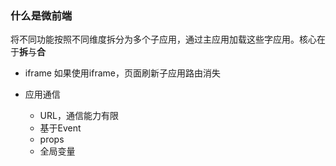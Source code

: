 ### 什么是微前端
将不同功能按照不同维度拆分为多个子应用，通过主应用加载这些字应用。核心在于**拆**与**合**

- iframe
如果使用iframe，页面刷新子应用路由消失

- 应用通信
  - URL，通信能力有限
  - 基于Event
  - props
  - 全局变量